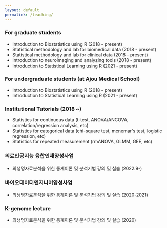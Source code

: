```yaml
---
layout: default
permalink: /teaching/
---
```


### For graduate students 
* Introduction to Biostatistics using R (2018 - present)  
* Statistical methodology and lab for biomedical data (2018 - present) 
* Statistical methodology and lab for clinical data (2018 - present)
* Introduction to neuroimaging and analyzing tools (2018 - present)
* Introduction to Statistical Learning using R (2021 - present)

### For undergraduate students (at Ajou Medical School)
* Introduction to Biostatistics using R (2018 - present)  
* Introduction to Statistical Learning using R (2021 - present)  

### Institutional Tutorials (2018 &#126;)
* Statistics for continuous data (t-test, ANOVA/ANCOVA, correlation/regression analysis, etc) 
* Statistics for categorical data (chi-square test, mcnemar's test, logistic regression, etc) 
* Statistics for repeated measurement (rmANOVA, GLMM, GEE, etc) 

### 의료인공지능 융합인재양성사업
* 의생명자료분석을 위한 통계이론 및 분석기법 강의 및 실습 (2022.9-)

### 바이오데이터엔지니어양성사업
* 의생명자료분석을 위한 통계이론 및 분석기법 강의 및 실습 (2020-2021)

### K-genome lecture 
* 의생명자료분석을 위한 통계이론 및 분석기법 강의 및 실습 (2020)


